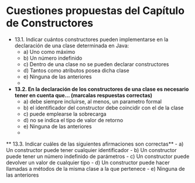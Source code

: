 # Cuestiones propuestas del Capítulo de Constructores
- 13.1. Indicar cuántos constructores pueden implementarse en la declaración de una clase determinada en Java:
    - a) Uno como máximo
    - b) Un número indefinido
    - c) Dentro de una clase no se pueden declarar constructores
    - d) Tantos como atributos posea dicha clase
    - e) Ninguna de las anteriores
    -
- **13.2. En la declaración de los constructores de una clase es necesario tener en cuenta que... (marcalas respuestas correctas)**
    - a) debe siempre incluirse, al menos, un parametro formal
    - b) el identificador del constructor debe coincidir con el de la clase
    - c) puede emplearse la sobrecarga
    - d) no se indica el tipo de valor de retorno
    - e) Ninguna de las anteriores
    -
** 13.3. Indicar cuáles de las siguientes afirmaciones son correctas**
    - a) Un constructor puede tener cualquier identificador
    - b) Un constructor puede tener un número indefinido de parámetros
    - c) Un constructor puede devolver un valor de cualquier tipo
    - d) Un constructor puede hacer llamadas a métodos de la misma clase a la que pertenece
    - e) Ninguna de las anteriores
